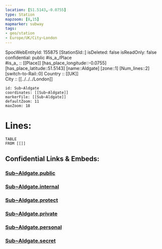 ```yaml
---
location: [51.5143,-0.0755] 
type: Station 
mapzoom: [8,15] 
mapmarker: subway 
tags:
- geo/station
- Europe/UK/City~London
---
```

SpocWebEntityId: 155875
[StationSId::] 
isDeleted: false
isReadOnly: false
confidential: public
#is_a_/Place  
#is_a_ :: [[Place]] 
[has_place_longitude::-0.0755] 
[has_place_latitude::51.5143] 
[name::Aldgate] 
[zone::1] 
[Num_lines::2] 
[switch-to-Rail::0] 
Country :: [[UK]]  
City :: [[../../../London]]  


```leaflet
id: Sub~Aldgate
coordinates: [[Sub~Aldgate]] 
markerFile: [[Sub~Aldgate]] 
defaultZoom: 11 
maxZoom: 18
```


# Lines: 
```dataview
TABLE 
FROM [[]] 
```


## Confidential Links & Embeds: 

### [Sub~Aldgate.public](/_public/\Earth\Continent\Europe\Europe~North\UK\England\Regions~England\London,Greater\cities~GreaterLondon\Underground\StationSub~Aldgate.public.md) 

### [Sub~Aldgate.internal](/_internal/\Earth\Continent\Europe\Europe~North\UK\England\Regions~England\London,Greater\cities~GreaterLondon\Underground\StationSub~Aldgate.internal.md) 

### [Sub~Aldgate.protect](/_protect/\Earth\Continent\Europe\Europe~North\UK\England\Regions~England\London,Greater\cities~GreaterLondon\Underground\StationSub~Aldgate.protect.md) 

### [Sub~Aldgate.private](/_private/\Earth\Continent\Europe\Europe~North\UK\England\Regions~England\London,Greater\cities~GreaterLondon\Underground\StationSub~Aldgate.private.md) 

### [Sub~Aldgate.personal](/_personal/\Earth\Continent\Europe\Europe~North\UK\England\Regions~England\London,Greater\cities~GreaterLondon\Underground\StationSub~Aldgate.personal.md) 

### [Sub~Aldgate.secret](/_secret/\Earth\Continent\Europe\Europe~North\UK\England\Regions~England\London,Greater\cities~GreaterLondon\Underground\StationSub~Aldgate.secret.md)


